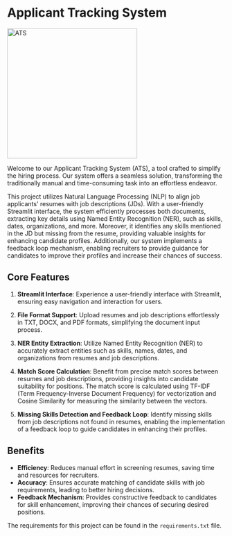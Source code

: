 # Applicant Tracking System

                                                                                                      

<img src="https://github.com/jayesh15/applicant-tracking-system-nlp/blob/main/circle_logo.png Logo" alt="ATS" width="300">

Welcome to our Applicant Tracking System (ATS), a tool crafted to simplify the hiring process. Our system offers a seamless solution, transforming the traditionally manual and time-consuming task into an effortless endeavor.

This project utilizes Natural Language Processing (NLP) to align job applicants' resumes with job descriptions (JDs). With a user-friendly Streamlit interface, the system efficiently processes both documents, extracting key details using Named Entity Recognition (NER), such as skills, dates, organizations, and more. Moreover, it identifies any skills mentioned in the JD but missing from the resume, providing valuable insights for enhancing candidate profiles. Additionally, our system implements a feedback loop mechanism, enabling recruiters to provide guidance for candidates to improve their profiles and increase their chances of success.

## Core Features

1. **Streamlit Interface**: Experience a user-friendly interface with Streamlit, ensuring easy navigation and interaction for users.

2. **File Format Support**: Upload resumes and job descriptions effortlessly in TXT, DOCX, and PDF formats, simplifying the document input process.

3. **NER Entity Extraction**: Utilize Named Entity Recognition (NER) to accurately extract entities such as skills, names, dates, and organizations from resumes and job descriptions.

4. **Match Score Calculation**: Benefit from precise match scores between resumes and job descriptions, providing insights into candidate suitability for positions. The match score is calculated using TF-IDF (Term Frequency-Inverse Document Frequency) for vectorization and Cosine Similarity for measuring the similarity between the vectors.

5. **Missing Skills Detection and Feedback Loop**: Identify missing skills from job descriptions not found in resumes, enabling the implementation of a feedback loop to guide candidates in enhancing their profiles.

## Benefits

- **Efficiency**: Reduces manual effort in screening resumes, saving time and resources for recruiters.
- **Accuracy**: Ensures accurate matching of candidate skills with job requirements, leading to better hiring decisions.
- **Feedback Mechanism**: Provides constructive feedback to candidates for skill enhancement, improving their chances of securing desired positions.

The requirements for this project can be found in the `requirements.txt` file.
